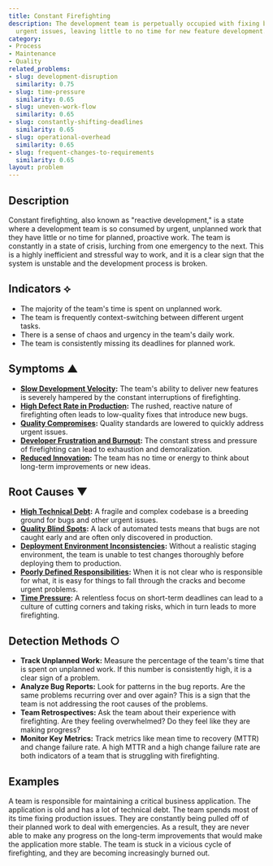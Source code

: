 ```yaml
---
title: Constant Firefighting
description: The development team is perpetually occupied with fixing bugs and addressing
  urgent issues, leaving little to no time for new feature development.
category:
- Process
- Maintenance
- Quality
related_problems:
- slug: development-disruption
  similarity: 0.75
- slug: time-pressure
  similarity: 0.65
- slug: uneven-work-flow
  similarity: 0.65
- slug: constantly-shifting-deadlines
  similarity: 0.65
- slug: operational-overhead
  similarity: 0.65
- slug: frequent-changes-to-requirements
  similarity: 0.65
layout: problem
---
```


## Description
Constant firefighting, also known as "reactive development," is a state where a development team is so consumed by urgent, unplanned work that they have little or no time for planned, proactive work. The team is constantly in a state of crisis, lurching from one emergency to the next. This is a highly inefficient and stressful way to work, and it is a clear sign that the system is unstable and the development process is broken.

## Indicators ⟡
- The majority of the team's time is spent on unplanned work.
- The team is frequently context-switching between different urgent tasks.
- There is a sense of chaos and urgency in the team's daily work.
- The team is consistently missing its deadlines for planned work.

## Symptoms ▲
- **[Slow Development Velocity](slow-development-velocity.md):** The team's ability to deliver new features is severely hampered by the constant interruptions of firefighting.
- **[High Defect Rate in Production](high-defect-rate-in-production.md):** The rushed, reactive nature of firefighting often leads to low-quality fixes that introduce new bugs.
- **[Quality Compromises](quality-compromises.md):** Quality standards are lowered to quickly address urgent issues.
- **[Developer Frustration and Burnout](developer-frustration-and-burnout.md):** The constant stress and pressure of firefighting can lead to exhaustion and demoralization.
- **[Reduced Innovation](reduced-innovation.md):** The team has no time or energy to think about long-term improvements or new ideas.

## Root Causes ▼
- **[High Technical Debt](high-technical-debt.md):** A fragile and complex codebase is a breeding ground for bugs and other urgent issues.
- **[Quality Blind Spots](quality-blind-spots.md):** A lack of automated tests means that bugs are not caught early and are often only discovered in production.
- **[Deployment Environment Inconsistencies](deployment-environment-inconsistencies.md):** Without a realistic staging environment, the team is unable to test changes thoroughly before deploying them to production.
- **[Poorly Defined Responsibilities](poorly-defined-responsibilities.md):** When it is not clear who is responsible for what, it is easy for things to fall through the cracks and become urgent problems.
- **[Time Pressure](time-pressure.md):** A relentless focus on short-term deadlines can lead to a culture of cutting corners and taking risks, which in turn leads to more firefighting.

## Detection Methods ○
- **Track Unplanned Work:** Measure the percentage of the team's time that is spent on unplanned work. If this number is consistently high, it is a clear sign of a problem.
- **Analyze Bug Reports:** Look for patterns in the bug reports. Are the same problems recurring over and over again? This is a sign that the team is not addressing the root causes of the problems.
- **Team Retrospectives:** Ask the team about their experience with firefighting. Are they feeling overwhelmed? Do they feel like they are making progress?
- **Monitor Key Metrics:** Track metrics like mean time to recovery (MTTR) and change failure rate. A high MTTR and a high change failure rate are both indicators of a team that is struggling with firefighting.

## Examples
A team is responsible for maintaining a critical business application. The application is old and has a lot of technical debt. The team spends most of its time fixing production issues. They are constantly being pulled off of their planned work to deal with emergencies. As a result, they are never able to make any progress on the long-term improvements that would make the application more stable. The team is stuck in a vicious cycle of firefighting, and they are becoming increasingly burned out.
